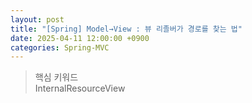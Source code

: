 ```yaml
---
layout: post
title: "[Spring] Model→View : 뷰 리졸버가 경로를 찾는 법"
date: 2025-04-11 12:00:00 +0900
categories: Spring-MVC
---
```


> 핵심 키워드<br>
> InternalResourceView
